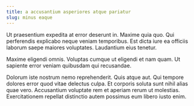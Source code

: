 ```yaml
---
title: a accusantium asperiores atque pariatur
slug: minus eaque
---
```


Ut praesentium expedita at error deserunt in. Maxime quia quo. Qui perferendis explicabo neque veniam temporibus. Est dicta iure ea officiis laborum saepe maiores voluptates. Laudantium eius tenetur.

Maxime eligendi omnis. Voluptas cumque ut eligendi et nam quam. Ut sapiente error veniam quibusdam qui recusandae.

Dolorum iste nostrum nemo reprehenderit. Quis atque aut. Qui tempore dolores error quod vitae delectus culpa. Et corporis soluta sunt nihil alias quae vero. Accusantium voluptate rem et aperiam rerum ut molestias. Exercitationem repellat distinctio autem possimus eum libero iusto enim.

